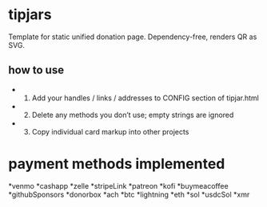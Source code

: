 # tipjars
Template for static unified donation page. Dependency-free, renders QR as SVG.

## how to use
 * 1) Add your handles / links / addresses to CONFIG section of tipjar.html
 * 2) Delete any methods you don’t use; empty strings are ignored
 * 3) Copy individual card markup into other projects

# payment methods implemented
  *venmo
  *cashapp
  *zelle
  *stripeLink
  *patreon
  *kofi
  *buymeacoffee
  *githubSponsors
  *donorbox
  *ach
  *btc
  *lightning
  *eth
  *sol
  *usdcSol
  *xmr

